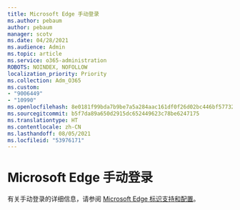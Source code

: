 ```yaml
---
title: Microsoft Edge 手动登录
ms.author: pebaum
author: pebaum
manager: scotv
ms.date: 04/28/2021
ms.audience: Admin
ms.topic: article
ms.service: o365-administration
ROBOTS: NOINDEX, NOFOLLOW
localization_priority: Priority
ms.collection: Adm_O365
ms.custom:
- "9006449"
- "10990"
ms.openlocfilehash: 8e0181f99bda7b9be7a5a284aac161df0f26d02bc446bf577329ccb7cee39341
ms.sourcegitcommit: b5f7da89a650d2915dc652449623c78be6247175
ms.translationtype: HT
ms.contentlocale: zh-CN
ms.lasthandoff: 08/05/2021
ms.locfileid: "53976171"
---
```

# <a name="microsoft-edge-manual-sign-in"></a>Microsoft Edge 手动登录

有关手动登录的详细信息，请参阅 [Microsoft Edge 标识支持和配置](https://docs.microsoft.com/deployedge/microsoft-edge-security-identity#manual-sign-in)。 